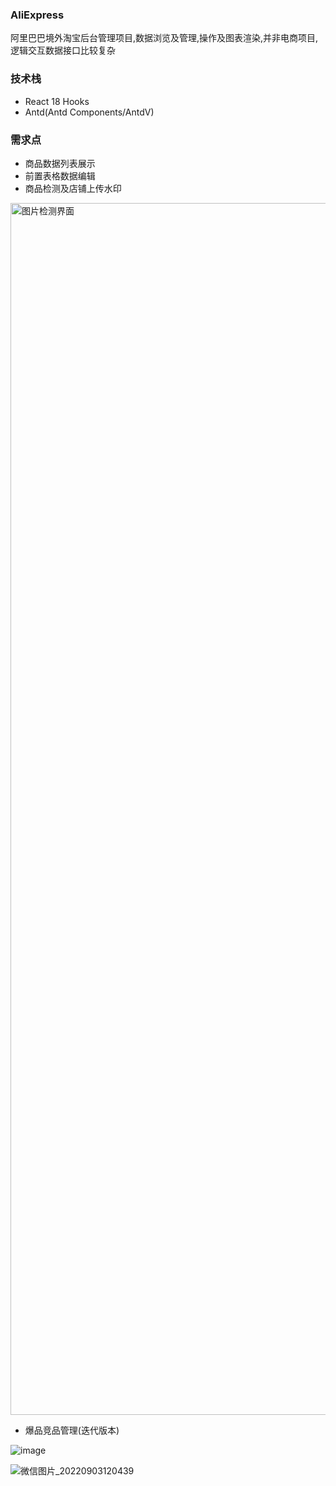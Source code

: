 ### AliExpress
阿里巴巴境外淘宝后台管理项目,数据浏览及管理,操作及图表渲染,并非电商项目,逻辑交互数据接口比较复杂
### 技术栈
* React 18 Hooks
* Antd(Antd Components/AntdV)
### 需求点
* 商品数据列表展示
* 前置表格数据编辑
* 商品检测及店铺上传水印
<img width="1939" alt="图片检测界面" src="https://user-images.githubusercontent.com/76460624/188255510-40238f00-23d1-40b1-86ff-adbc5f3b4358.png">

* 爆品竞品管理(迭代版本)

![image](https://user-images.githubusercontent.com/76460624/194021041-9ff02d53-478d-4485-9c44-28913103d200.png)

![微信图片_20220903120439](https://user-images.githubusercontent.com/76460624/188255475-1532d8d4-b9fe-46d3-bd1a-b089d4dc8a81.jpg)
